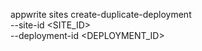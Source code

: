 appwrite sites create-duplicate-deployment \
    --site-id <SITE_ID> \
    --deployment-id <DEPLOYMENT_ID>
